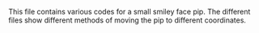 This file contains various codes for a small smiley face pip. The different files show different methods of moving the pip to different coordinates.